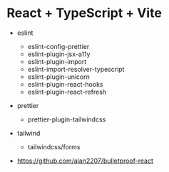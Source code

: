 # React + TypeScript + Vite

- eslint
    - eslint-config-prettier
    - eslint-plugin-jsx-a11y
    - eslint-plugin-import
    - eslint-import-resolver-typescript
    - eslint-plugin-unicorn
    - eslint-plugin-react-hooks
    - eslint-plugin-react-refresh
- prettier
    - prettier-plugin-tailwindcss
- tailwind

    - tailwindcss/forms

- https://github.com/alan2207/bulletproof-react

